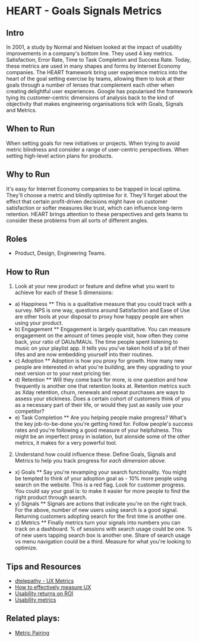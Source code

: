 # HEART - Goals Signals Metrics

## Intro
In 2001, a study by Normal and Nielsen looked at the impact of usability improvements in a company's bottom line. They used 4 key metrics. Satisfaction, Error Rate, Time to Task Completion and Success Rate. Today, these metrics are used in many shapes and forms by Internet Economy companies. The HEART framework bring user experience metrics into the heart of the goal setting exercise by teams, allowing them to look at their goals through a number of lenses that complement each other when creating delightful user experiences. Google has popularised the framework tying its customer-centric dimensions of analysis back to the kind of objectivity that makes engineering organisations tick with Goals, Signals and Metrics.

## When to Run
When setting goals for new initiatives or projects. When trying to avoid metric blindness and consider a range of user-centric perspectives. When setting high-level action plans for products.

## Why to Run
It's easy for Internet Economy companies to be trapped in local optima. They'll choose a metric and blindly optimise for it. They'll forget about the effect that certain profit-driven decisions might have on customer satisfaction or softer measures like trust, which can influence long-term retention. HEART brings attention to these perspectives and gets teams to consider these problems from all sorts of different angles.

## Roles
* Product, Design, Engineering Teams.

## How to Run
1) Look at your new product or feature and define what you want to achieve for each of these 5 dimensions:
* a) Happiness
** This is a qualitative measure that you could track with a survey. NPS is one way, questions around Satisfaction and Ease of Use are other tools at your disposal to proxy how happy people are when using your product.
* b) Engagement
** Engagement is largely quantitative. You can measure engagement on the amount of times people visit, how often they come back, your ratio of DAUs/MAUs. The time people spent listening to music on your playlist app. It tells you you've taken hold of a bit of their lifes and are now embedding yourself into their routines.
* c) Adoption
** Adoption is how you proxy for growth. How many new people are interested in what you're building, are they upgrading to your next version or to your next pricing tier.
* d) Retention
** Will they come back for more, is one question and how frequently is another one that retention looks at. Retention metrics such as Xday retention, churn, renewals and repeat purchases are ways to assess your stickiness. Does a certain cohort of customers think of you as a necessary part of their life, or would they just as easily use your competitor?
* e) Task Completion
** Are you helping people make progress? What's the key job-to-be-done you're getting hired for. Follow people's success rates and you're following a good measure of your helpfulness. This might be an imperfect proxy in isolation, but alonside some of the other metrics, it makes for a very powerful tool.
2) Understand how could influence these. Define Goals, Signals and Metrics to help you track progress for *each dimension above*.
* x) Goals
** Say you're revamping your search functionality. You might be tempted to think of your adoption goal as - 10% more people using search on the website. This is a red flag. Look for customer progress. You could say your goal is: to make it easier for more people to find the right product through search.
* y) Signals
** Signals are actions that indicate you're on the right track. For the above, number of new users using search is a good signal. Returning customers adopting search for the first time is another one.
* z) Metrics
** Finally metrics turn your signals into numbers you can track on a dashboard. % of sessions with search usage could be one. % of new users tapping search box is another one. Share of search usage vs menu navigation could be a third. Measure for what you're looking to optimize.

## Tips and Resources
* [dtelepathy - UX Metrics](https://www.dtelepathy.com/ux-metrics/#engagement)
* [How to effectively measure UX](https://uxplanet.org/how-to-effectively-measure-ux-with-google-heart-framework-4a497631d224)
* [Usability returns on ROI](https://www.nngroup.com/reports/usability-return-on-investment-roi/)
* [Usability metrics](https://www.nngroup.com/articles/usability-metrics/)

## Related plays:
* [Metric Pairing](https://github.com/colivetree/product-playbook/blob/master/metric_pairing.md)
